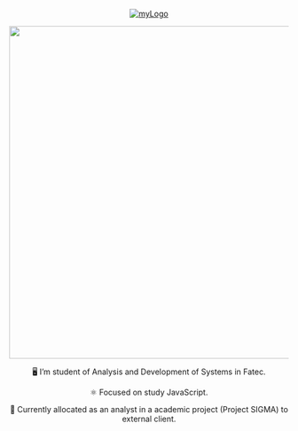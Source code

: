 
<p align="center">
    <a href="https://imgbb.com/"><img src="https://i.ibb.co/pn7Q2P5/myLogo.jpg" alt="myLogo" border="0"></a>
</p>

<p align="center">
    <a href="https://github.com/pedromaranini">
      <img align="center" width="600" src="https://media.giphy.com/media/iIqmM5tTjmpOB9mpbn/source.gif" />
    </a>
</p>

<p align="center">
    🖥️ I’m student of Analysis and Development of Systems in Fatec.
</p>

<p align="center">
    ⚛️ Focused on study JavaScript.
</p>

<p align="center">
    🎯 Currently allocated as an analyst in a academic project (Project SIGMA) to external client.
</p>
